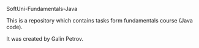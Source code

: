  SoftUni-Fundamentals-Java

This is a repository which contains tasks form fundamentals course (Java code).

It was created by Galin Petrov.

